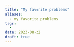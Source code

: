 ```yaml
---
title: "My favorite problems"
aliases:
  - my favorite problems
tags:
  - 
date: 2023-08-22
draft: true
---
```


